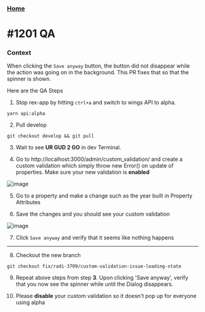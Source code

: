 ### [Home](../README.md)

# #1201 QA

### Context

When clicking the `Save anyway` button, the button did not disappear 
while the action was going on in the background. This PR fixes that so that 
the spinner is shown. 

Here are the QA Steps

1. Stop rex-app by hitting `ctrl+a` and switch to wings API to alpha.
```
yarn api:alpha
```

2. Pull develop
```
git checkout develop && git pull
```

3. Wait to see __UR GUD 2 GO__ in dev Terminal.

4. Go to http://localhost:3000/admin/custom_validation/ and create a custom validation which simply
throw new Error() on update of properties. Make sure your new validation is __enabled__

![image](https://user-images.githubusercontent.com/370513/60068410-f6300c80-9751-11e9-8858-0f86e8064791.png)

5. Go to a property and make a change such as the year built in Property Attributes

6. Save the changes and you should see your custom validation

![image](https://user-images.githubusercontent.com/370513/60068434-0c3dcd00-9752-11e9-9dd7-a32369b7436d.png)

7. Click `Save anyway` and verify that it seems like nothing happens

***

8. Checkout the new branch
```
git checkout fix/radi-3709/custom-validation-issue-loading-state
```

9. Repeat above steps from step __3__. Upon clicking 'Save anyway', verify that you now see the spinner while until the Dialog disappears.

10. Please __disable__ your custom validation so it doesn't pop up for everyone using alpha
